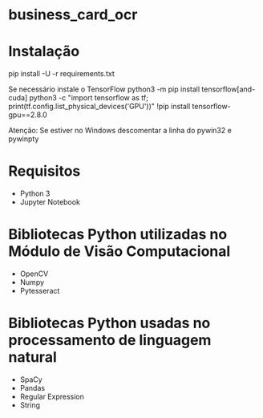 # business_card_ocr

# Instalação
pip install -U -r requirements.txt

Se necessário instale o TensorFlow
python3 -m pip install tensorflow[and-cuda]
python3 -c "import tensorflow as tf; print(tf.config.list_physical_devices('GPU'))"
!pip install tensorflow-gpu==2.8.0

Atenção: Se estiver no Windows descomentar a linha do pywin32 e pywinpty

# Requisitos
- Python 3
- Jupyter Notebook

# Bibliotecas Python utilizadas no Módulo de Visão Computacional
- OpenCV
- Numpy
- Pytesseract

# Bibliotecas Python usadas no processamento de linguagem natural
- SpaCy
- Pandas
- Regular Expression
- String
